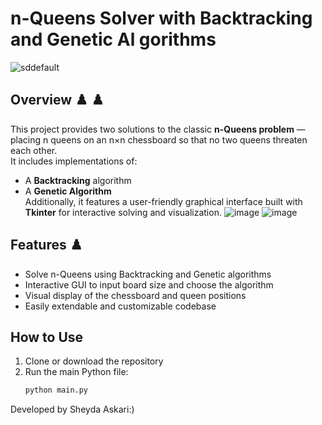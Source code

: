 # n-Queens Solver with Backtracking and Genetic Al gorithms

![sddefault](https://github.com/user-attachments/assets/1c37467d-0ff7-44dc-b43e-bf6d8332a971)

## Overview :chess_pawn: :chess_pawn:
This project provides two solutions to the classic **n-Queens problem** — placing n queens on an n×n chessboard so that no two queens threaten each other.  
It includes implementations of:  
- A **Backtracking** algorithm  
- A **Genetic Algorithm**  
Additionally, it features a user-friendly graphical interface built with **Tkinter** for interactive solving and visualization.
![image](https://github.com/user-attachments/assets/ef95d25a-8746-4953-a7d9-0eb355a90c9e)
   ![image](https://github.com/user-attachments/assets/bcb71556-f784-4264-a059-2993b4d7a503)



## Features :chess_pawn:
- Solve n-Queens using Backtracking and Genetic algorithms  
- Interactive GUI to input board size and choose the algorithm  
- Visual display of the chessboard and queen positions  
- Easily extendable and customizable codebase  

## How to Use 
1. Clone or download the repository  
2. Run the main Python file:  
   ```bash
   python main.py
Developed by Sheyda Askari:)
